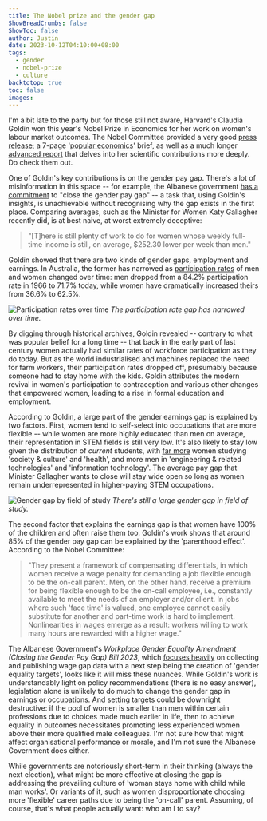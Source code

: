 ```yaml
---
title: The Nobel prize and the gender gap
ShowBreadCrumbs: false
ShowToc: false
author: Justin
date: 2023-10-12T04:10:00+08:00
tags:
  - gender
  - nobel-prize
  - culture
backtotop: true
toc: false
images:
---
```


I'm a bit late to the party but for those still not aware, Harvard's Claudia Goldin won this year's Nobel Prize in Economics for her work on women's labour market outcomes. The Nobel Committee provided a very good [press release](https://www.nobelprize.org/prizes/economic-sciences/2023/press-release/); a 7-page '[popular economics](https://www.nobelprize.org/uploads/2023/10/popular-economicsciencesprize2023.pdf)' brief, as well as a much longer [advanced report](https://www.nobelprize.org/uploads/2023/10/advanced-economicsciencesprize2023.pdf) that delves into her scientific contributions more deeply. Do check them out.

One of Goldin's key contributions is on the gender pay gap. There's a lot of misinformation in this space -- for example, the Albanese government [has a commitment](https://ministers.pmc.gov.au/gallagher/2023/gender-pay-gap-drops-lowest-level-record-under-albanese-labor-government) to "close the gender pay gap" -- a task that, using Goldin's insights, is unachievable without recognising why the gap exists in the first place. Comparing averages, such as the Minister for Women Katy Gallagher recently did, is at best naive, at worst extremely deceptive:

> "[T]here is still plenty of work to do for women whose weekly full-time income is still, on average, $252.30 lower per week than men."

Goldin showed that there are two kinds of gender gaps, employment and earnings. In Australia, the former has narrowed as [participation rates](https://www.abs.gov.au/statistics/labour/employment-and-unemployment/labour-force-australia/aug-2023) of men and women changed over time: men dropped from a 84.2% participation rate in 1966 to 71.7% today, while women have dramatically increased theirs from 36.6% to 62.5%. 

![Participation rates over time](/images/participation-oct-23.png)  *The participation rate gap has narrowed over time.*

By digging through historical archives, Goldin revealed -- contrary to what was popular belief for a long time -- that back in the early part of last century women actually had similar rates of workforce participation as they do today. But as the world industrialised and machines replaced the need for farm workers, their participation rates dropped off, presumably because someone had to stay home with the kids. Goldin attributes the modern revival in women's participation to contraception and various other changes that empowered women, leading to a rise in formal education and employment.

According to Goldin, a large part of the gender earnings gap is explained by two factors. First, women tend to self-select into occupations that are more flexible -- while women are more highly educated than men on average, their representation in STEM fields is still very low. It's also likely to stay low given the distribution of *current* students, with [far more](https://www.abs.gov.au/statistics/people/people-and-communities/gender-indicators) women studying 'society & culture' and 'health', and more men in 'engineering & related technologies' and 'information technology'. The average pay gap that Minister Gallagher wants to close will stay wide open so long as women remain underrepresented in higher-paying STEM occupations.

![Gender gap by field of study](/images/current-field-of-study-oct-23.png)  *There's still a large gender gap in field of study.*

The second factor that explains the earnings gap is that women have 100% of the children and often raise them too. Goldin's work shows that around 85% of the gender pay gap can be explained by the 'parenthood effect'. According to the Nobel Committee:

> "They present a framework of compensating differentials, in which women receive a wage penalty for demanding a job flexible enough to be the on-call parent. Men, on the other hand, receive a premium for being flexible enough to be the on-call employee, i.e., constantly available to meet the needs of an employer and/or client. In jobs where such 'face time' is valued, one employee cannot easily substitute for another and part-time work is hard to implement. Nonlinearities in wages emerge as a result: workers willing to work many hours are rewarded with a higher wage."

The Albanese Government's _Workplace Gender Equality Amendment (Closing the Gender Pay Gap) Bill 2023_, which [focuses heavily](https://www.wgea.gov.au/about/our-legislation/Closing-the-gender-pay-gap-bill-2023) on collecting and publishing wage gap data with a next step being the creation of 'gender equality targets', looks like it will miss these nuances. While Goldin's work is understandably light on policy recommendations (there is no easy answer), legislation alone is unlikely to do much to change the gender gap in earnings or occupations. And setting targets could be downright destructive: if the pool of women is smaller than men within certain professions due to choices made much earlier in life, then to achieve equality in outcomes necessitates promoting less experienced women above their more qualified male colleagues. I'm not sure how that might affect organisational performance or morale, and I'm not sure the Albanese Government does either.

While governments are notoriously short-term in their thinking (always the next election), what might be more effective at closing the gap is addressing the prevailing culture of 'woman stays home with child while man works'. Or variants of it, such as women disproportionate choosing more 'flexible' career paths due to being the 'on-call' parent. Assuming, of course, that's what people actually want: who am I to say?